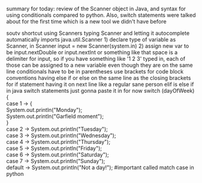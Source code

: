 summary for today: review of the Scanner object in Java, and syntax for using conditionals compared to python. Also, switch statements were talked about for the first time which is a new tool we didn't have before

soutv shortcut
using Scanners
	typing Scanner and letting it autocomplete automatically imports java.util.Scanner
	1) declare type of variable as Scanner, in Scanner input = new Scanner(system.in)
	2) assign new var to be input.nextDouble or input.nextInt or something like that
	space is a delimiter for input, so if you have something like '1 2 3' typed in, each of those can be assigned to a new variable even though they are on the same line
conditionals
	have to be in parentheses
	use brackets for code block
	conventions
		having else if or else on the same line as the closing brackets for if statement
		having it on next line like a regular sane person
	elif is else if in java
switch statements
	just gonna paste it in for now
	switch (dayOfWeek){  
    case 1 -> {  
        System.out.println("Monday");  
        System.out.println("Garfield moment");  
    }  
    case 2 -> System.out.println("Tuesday");  
    case 3 -> System.out.println("Wednesday");  
    case 4 -> System.out.println("Thursday");  
    case 5 -> System.out.println("Friday");  
    case 6 -> System.out.println("Saturday");  
    case 7 -> System.out.println("Sunday");  
    default -> System.out.println("Not a day!");
    #important called match case in python